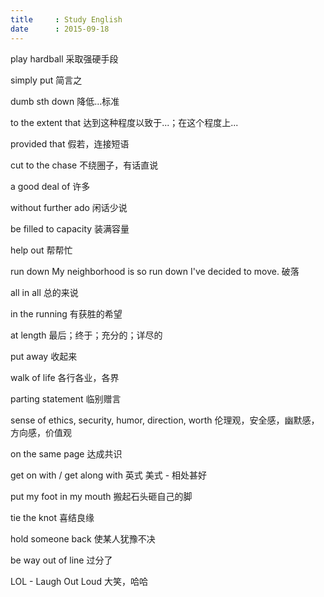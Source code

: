 ```yaml
---
title     : Study English
date      : 2015-09-18
---
```


play hardball
采取强硬手段

simply put
简言之

dumb sth down
降低...标准

to the extent that
达到这种程度以致于...；在这个程度上...

provided that
假若，连接短语

cut to the chase
不绕圈子，有话直说

a good deal of
许多

without further ado
闲话少说

be filled to capacity
装满容量

help out
帮帮忙

run down
My neighborhood is so run down I've decided to move.
破落

all in all
总的来说

in the running
有获胜的希望

at length
最后；终于；充分的；详尽的

put away
收起来

walk of life
各行各业，各界

parting statement
临别赠言

sense of ethics, security, humor, direction, worth
伦理观，安全感，幽默感，方向感，价值观

on the same page
达成共识

get on with / get along with
英式           美式 - 相处甚好

put my foot in my mouth
搬起石头砸自己的脚

tie the knot
喜结良缘

hold someone back
使某人犹豫不决

be way out of line
过分了

LOL - Laugh Out Loud
大笑，哈哈
